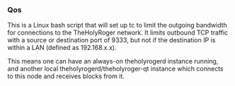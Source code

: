 ### Qos ###

This is a Linux bash script that will set up tc to limit the outgoing bandwidth for connections to the TheHolyRoger network. It limits outbound TCP traffic with a source or destination port of 9333, but not if the destination IP is within a LAN (defined as 192.168.x.x).

This means one can have an always-on theholyrogerd instance running, and another local theholyrogerd/theholyroger-qt instance which connects to this node and receives blocks from it.
